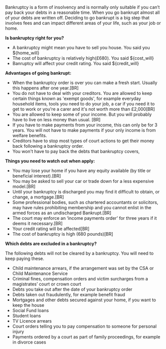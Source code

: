 Bankruptcy is a form of insolvency and is normally only suitable if you can’t pay back your debts in a reasonable time. When you go bankrupt almost all of your debts are written off. Deciding to go bankrupt is a big step that involves fees and can impact different areas of your life, such as your job or home.

**Is bankruptcy right for you?**
- A bankruptcy might mean you have to sell you house. You said you ${home_will}
- The cost of bankruptcy is relatively high(£680). You said ${cost_will}
- Banruptcy will affect your credit rating. You said ${credit_will}
  
**Advantages of going bankrupt:**
- When the bankruptcy order is over you can make a fresh start. Usually this happens after one year.[BR]
- You do not have to deal with your creditors. You are allowed to keep certain things known as 'exempt goods', for example everyday household items, tools you need to do your job, a car if you need it to get to work or you're a carer and it's not worth more than £2,000[BR]
- You are allowed to keep some of your income. But you will probably have to live on less money than usual. [BR]
- If you have to make payments from your income, this can only be for 3 years. You will not have to make payments if your only income is from welfare benefits.
- Creditors have to stop most types of court actions to get their money back following a bankruptcy order.
- You won't have to pay back the debts that bankruptcy covers, 

**Things you need to watch out when apply:**

- You may lose your home if you have any equity available (by title or beneficial interest).[BR]
- You may be asked to sell your car or trade down for a less expensive model.[BR]
- Until your bankruptcy is discharged you may find it difficult to obtain, or change, a mortgage.[BR]
- Some professional bodies, such as chartered accountants or solicitors, may have rules prohibiting membership and you cannot enlist in the armed forces as an undischarged Bankrupt.[BR]
- The court may enforce an ‘income payments order’ for three years if it deems it necessary.[BR]
- Your credit rating will be affected[BR]
- The cost of bankruptcy is high (680 pounds)[BR]

**Which debts are excluded in a bankruptcy?**
  
The following debts will not be cleared by a bankruptcy. You will need to keep paying these.

- Child maintenance arrears, if the arrangement was set by the CSA or Child Maintenance Service
- Criminal fines, compensation orders and victim surcharges from a magistrates’ court   or crown court
- Debts you take out after the date of your bankruptcy order
- Debts taken out fraudulently, for example benefit fraud
- Mortgages and other debts secured against your home, if you want to keep the house
- Social Fund loans
- Student loans
- TV Licence arrears
- Court orders telling you to pay compensation to someone for personal injury
- Payments ordered by a court as part of family proceedings, for example in divorce cases

  

